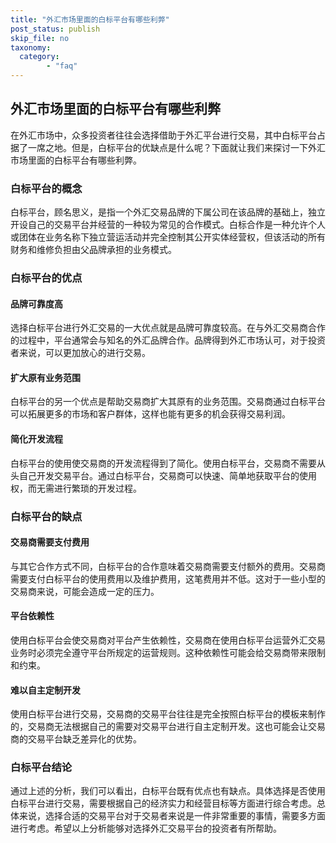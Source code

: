 ```yaml
---
title: "外汇市场里面的白标平台有哪些利弊"
post_status: publish
skip_file: no
taxonomy:
  category:
        - "faq"
---
```


## 外汇市场里面的白标平台有哪些利弊

在外汇市场中，众多投资者往往会选择借助于外汇平台进行交易，其中白标平台占据了一席之地。但是，白标平台的优缺点是什么呢？下面就让我们来探讨一下外汇市场里面的白标平台有哪些利弊。

### 白标平台的概念

白标平台，顾名思义，是指一个外汇交易品牌的下属公司在该品牌的基础上，独立开设自己的交易平台并经营的一种较为常见的合作模式。白标合作是一种允许个人或团体在业务名称下独立营运活动并完全控制其公开实体经营权，但该活动的所有财务和维修负担由父品牌承担的业务模式。

### 白标平台的优点

#### 品牌可靠度高

选择白标平台进行外汇交易的一大优点就是品牌可靠度较高。在与外汇交易商合作的过程中，平台通常会与知名的外汇品牌合作。品牌得到外汇市场认可，对于投资者来说，可以更加放心的进行交易。

#### 扩大原有业务范围

白标平台的另一个优点是帮助交易商扩大其原有的业务范围。交易商通过白标平台可以拓展更多的市场和客户群体，这样也能有更多的机会获得交易利润。

#### 简化开发流程

白标平台的使用使交易商的开发流程得到了简化。使用白标平台，交易商不需要从头自己开发交易平台。通过白标平台，交易商可以快速、简单地获取平台的使用权，而无需进行繁琐的开发过程。

### 白标平台的缺点

#### 交易商需要支付费用

与其它合作方式不同，白标平台的合作意味着交易商需要支付额外的费用。交易商需要支付白标平台的使用费用以及维护费用，这笔费用并不低。这对于一些小型的交易商来说，可能会造成一定的压力。

#### 平台依赖性

使用白标平台会使交易商对平台产生依赖性，交易商在使用白标平台运营外汇交易业务时必须完全遵守平台所规定的运营规则。这种依赖性可能会给交易商带来限制和约束。

#### 难以自主定制开发

使用白标平台进行交易，交易商的交易平台往往是完全按照白标平台的模板来制作的，交易商无法根据自己的需要对交易平台进行自主定制开发。这也可能会让交易商的交易平台缺乏差异化的优势。

### 白标平台结论

通过上述的分析，我们可以看出，白标平台既有优点也有缺点。具体选择是否使用白标平台进行交易，需要根据自己的经济实力和经营目标等方面进行综合考虑。总体来说，选择合适的交易平台对于交易者来说是一件非常重要的事情，需要多方面进行考虑。希望以上分析能够对选择外汇交易平台的投资者有所帮助。
